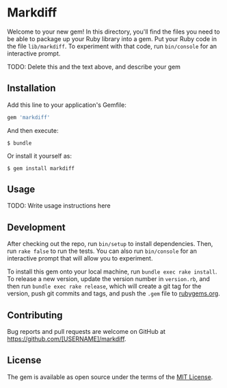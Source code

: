 # Markdiff

Welcome to your new gem! In this directory, you'll find the files you need to be able to package up your Ruby library into a gem. Put your Ruby code in the file `lib/markdiff`. To experiment with that code, run `bin/console` for an interactive prompt.

TODO: Delete this and the text above, and describe your gem

## Installation

Add this line to your application's Gemfile:

```ruby
gem 'markdiff'
```

And then execute:

    $ bundle

Or install it yourself as:

    $ gem install markdiff

## Usage

TODO: Write usage instructions here

## Development

After checking out the repo, run `bin/setup` to install dependencies. Then, run `rake false` to run the tests. You can also run `bin/console` for an interactive prompt that will allow you to experiment.

To install this gem onto your local machine, run `bundle exec rake install`. To release a new version, update the version number in `version.rb`, and then run `bundle exec rake release`, which will create a git tag for the version, push git commits and tags, and push the `.gem` file to [rubygems.org](https://rubygems.org).

## Contributing

Bug reports and pull requests are welcome on GitHub at https://github.com/[USERNAME]/markdiff.


## License

The gem is available as open source under the terms of the [MIT License](http://opensource.org/licenses/MIT).


